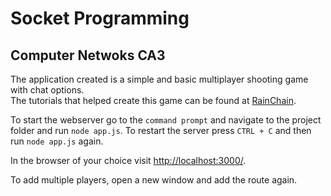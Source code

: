 # Socket Programming
## Computer Netwoks CA3

The application created is a simple and basic multiplayer shooting game with chat options.  
The tutorials that helped create this game can be found at [RainChain](https://rainingchain.com/tutorial/nodejs).

To start the webserver go to the `command prompt` and navigate to the project folder and run `node app.js`.
To restart the server press `CTRL + C` and then run `node app.js` again. 

In the browser of your choice visit [http://localhost:3000/](http://localhost:3000/).

To add multiple players, open a new window and add the route again. 


